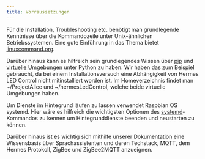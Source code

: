 ```yaml
---
title: Vorraussetzungen
---
```


Für die Installation, Troubleshooting etc. benötigt man grundlegende Kenntnisse über die Kommandozeile unter Unix-ähnlichen Betriebssystemen. Eine gute Einführung in das Thema bietet [linuxcommand.org](http://linuxcommand.org/index.php).

Darüber hinaus kann es hilfreich sein grundlegendes Wissen über [pip](https://packaging.python.org/tutorials/installing-packages/) und [virtuelle Umgebungen](https://docs.python.org/3/tutorial/venv.html) unter Python zu haben. Wir haben das zum Beispiel gebraucht, da bei einem Installationsversuch eine Abhängigkeit von Hermes LED Control nicht mitinstalliert worden ist. Im Homeverzeichnis findet man ~/ProjectAlice und ~/hermesLedControl, welche beide virtuelle Umgebungen haben. 

Um Dienste im Hintegrund läufen zu lassen verwendet Raspbian OS systemd. Hier wäre es hilfreich die wichtigsten Optionen des [systemd](https://www.digitalocean.com/community/tutorials/systemd-essentials-working-with-services-units-and-the-journal)-Kommandos zu kennen um Hintegrunddienste beenden und neustarten zu können.

Darüber hinaus ist es wichtig sich mithilfe unserer Dokumentation eine Wissensbasis über Sprachassistenten und deren Techstack, MQTT, dem Hermes Protokoll, ZigBee und ZigBee2MQTT anzueignen.